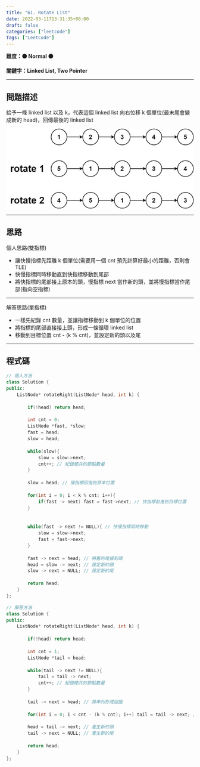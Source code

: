```yaml
---
title: "61. Rotate List"
date: 2022-03-11T13:31:35+08:00
draft: false
categories: ["leetcode"]
Tags: ["LeetCode"]
---
```


**難度：🟠 Normal 🟠**

**關鍵字：Linked List, Two Pointer**

<!--more-->
---

## 問題描述

給予一條 linked list 以及 k，代表這個 linked list 向右位移 k 個單位(最末尾會變成新的 head)，回傳最後的 linked list

![](rotate1.jpg)

---

## 思路

個人思路(雙指標)

- 讓快慢指標先距離 k 個單位(需要用一個 cnt 預先計算好最小的距離，否則會 TLE)
- 快慢指標同時移動直到快指標移動到尾部
- 將快指標的尾部接上原本的頭，慢指標 next 當作新的頭，並將慢指標當作尾部(指向空指標)


---

解答思路(單指標)

- 一樣先紀錄 cnt 數量，並讓指標移動到 k 個單位的位置
- 將指標的尾部直接接上頭，形成一條循環 linked list
- 移動到目標位置 cnt - (k % cnt)，並設定新的頭以及尾

---

## 程式碼

```c++
// 個人方法
class Solution {
public:
    ListNode* rotateRight(ListNode* head, int k) {
        
        if(!head) return head;
        
        int cnt = 0;
        ListNode *fast, *slow;
        fast = head;
        slow = head;
        
        while(slow){
            slow = slow->next;
            cnt++; // 紀錄總共的節點數量
        }
        
        slow = head; // 慢指標回復到原本位置
        
        for(int i = 0; i < k % cnt; i++){
            if(fast -> next) fast = fast->next; // 快指標前進到目標位置
        }
        
        
        while(fast -> next != NULL){ // 快慢指標同時移動
            slow = slow->next;
            fast = fast->next;
        }
        
        fast -> next = head; // 將舊的尾接到頭
        head = slow -> next; // 設定新的頭
        slow -> next = NULL; // 設定新的尾
        
        return head;
    }
};
```

```c++
// 解答方法
class Solution {
public:
    ListNode* rotateRight(ListNode* head, int k) {
        
        if(!head) return head;
        
        int cnt = 1;
        ListNode *tail = head;
        
        while(tail -> next != NULL){
            tail = tail -> next;
            cnt++; // 紀錄總共的節點數量
        }
    
        tail -> next = head; // 將串列形成迴圈
        
        for(int i = 0; i < cnt - (k % cnt); i++) tail = tail -> next; // 指標移動到目標位置
        
        head = tail -> next; // 產生新的頭
        tail -> next = NULL; // 產生新的尾
        
        return head;
    }
};
```

